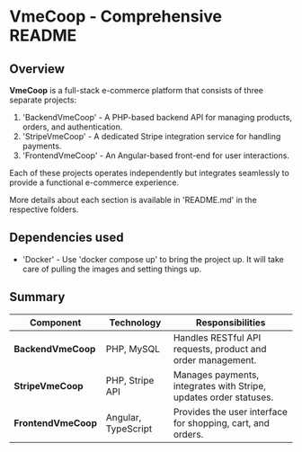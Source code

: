 # VmeCoop - Comprehensive README

## Overview

**VmeCoop** is a full-stack e-commerce platform that consists of three separate projects:

1. 'BackendVmeCoop' - A PHP-based backend API for managing products, orders, and authentication.
2. 'StripeVmeCoop' - A dedicated Stripe integration service for handling payments.
3. 'FrontendVmeCoop' - An Angular-based front-end for user interactions.

Each of these projects operates independently but integrates seamlessly to provide a functional e-commerce experience.

More details about each section is available in 'README.md' in the respective folders.

## Dependencies used

- 'Docker' - Use 'docker compose up' to bring the project up. It will take care of pulling the images and setting things up. 


## Summary
| Component           | Technology | Responsibilities |
|---------------------|------------|----------------|
| **BackendVmeCoop** | PHP, MySQL | Handles RESTful API requests, product and order management. |
| **StripeVmeCoop** | PHP, Stripe API | Manages payments, integrates with Stripe, updates order statuses. |
| **FrontendVmeCoop** | Angular, TypeScript | Provides the user interface for shopping, cart, and orders. |

